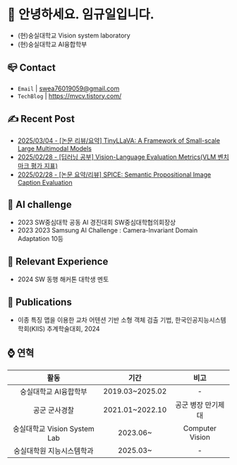
# 👋 안녕하세요. 임규일입니다.
- (현)숭실대학교 Vision system laboratory
- (현)숭실대학교 AI융합학부


## 📪 Contact

- `Email` | swea76019059@gmail.com
- `TechBlog` | <a href="https://stg0123.github.io/" target="_blank">https://mvcv.tistory.com/</a>


## ✍️ Recent Post 
- [2025/03/04 - [논문 리뷰/요약] TinyLLaVA: A Framework of Small-scale Large Multimodal Models](https://mvcv.tistory.com/71) <br/>
- [2025/02/28 - [딥러닝 공부] Vision-Language Evaluation Metrics(VLM 벤치마크 평가 지표)](https://mvcv.tistory.com/70) <br/>
- [2025/02/28 - [논문 요약/리뷰] SPICE: Semantic Propositional Image Caption Evaluation](https://mvcv.tistory.com/69) <br/>


## 🏁 AI challenge
- 2023 SW중심대학 공동 AI 경진대회 SW중심대학협의회장상
- 2023 2023 Samsung AI Challenge : Camera-Invariant Domain Adaptation 10등

## 🌟 Relevant Experience
- 2024 SW 동행 해커톤 대학생 멘토

## 📜 Publications
- 이종 특징 맵을 이용한 교차 어텐션 기반 소형 객체 검출 기법, 한국인공지능시스템학회(KIIS) 추계학술대회, 2024

## ⌚ 연혁<br/>
|활동|기간|비고|
|:---:|:---:|:---:|
|숭실대학교 AI융합학부|2019.03~2025.02 |-|
|공군 군사경찰 |2021.01~2022.10|공군 병장 만기제대|
|숭실대학교 Vision System Lab | 2023.06~ | Computer Vision |
|숭실대학원 지능시스템학과 | 2025.03~ |-| 

